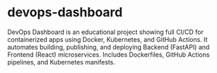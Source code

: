 # devops-dashboard
DevOps Dashboard is an educational project showing full CI/CD for containerized apps using Docker, Kubernetes, and GitHub Actions. It automates building, publishing, and deploying Backend (FastAPI) and Frontend (React) microservices. Includes Dockerfiles, GitHub Actions pipelines, and Kubernetes manifests.
